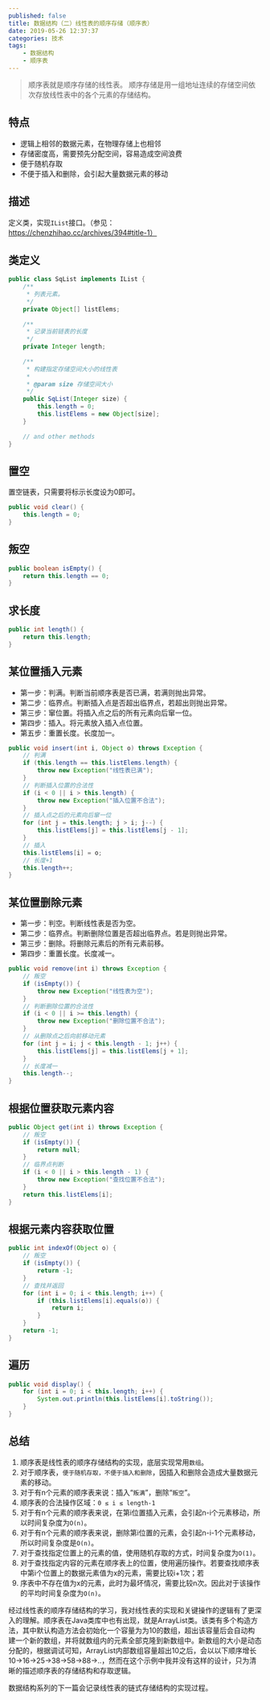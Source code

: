 ```yaml
---
published: false
title: 数据结构（二）线性表的顺序存储（顺序表）
date: 2019-05-26 12:37:37
categories: 技术
tags: 
    - 数据结构
    - 顺序表
---
```


> 顺序表就是顺序存储的线性表。
> 顺序存储是用一组地址连续的存储空间依次存放线性表中的各个元素的存储结构。

## 特点

- 逻辑上相邻的数据元素，在物理存储上也相邻
- 存储密度高，需要预先分配空间，容易造成空间浪费
- 便于随机存取
- 不便于插入和删除，会引起大量数据元素的移动

## 描述
定义类，实现`IList`接口。（参见：https://chenzhihao.cc/archives/394#title-1）

## 类定义

```java
public class SqList implements IList {
    /**
     * 列表元素。
     */
    private Object[] listElems;
 
    /**
     * 记录当前链表的长度
     */
    private Integer length;
 
    /**
     * 构建指定存储空间大小的线性表
     *
     * @param size 存储空间大小
     */
    public SqList(Integer size) {
        this.length = 0;
        this.listElems = new Object[size];
    }
 
    // and other methods
}
```

## 置空
置空链表，只需要将标示长度设为0即可。
```java
public void clear() {
    this.length = 0;
}
```
## 叛空
```java
public boolean isEmpty() {
    return this.length == 0;
}
```
## 求长度
```java
public int length() {
    return this.length;
}
```
## 某位置插入元素

- 第一步：判满。判断当前顺序表是否已满，若满则抛出异常。
- 第二步：临界点。判断插入点是否超出临界点，若超出则抛出异常。
- 第三步：窜位置。将插入点之后的所有元素向后窜一位。
- 第四步：插入。将元素放入插入点位置。
- 第五步：重置长度。长度加一。

```java
public void insert(int i, Object o) throws Exception {
    // 判满
    if (this.length == this.listElems.length) {
        throw new Exception("线性表已满");
    }
    // 判断插入位置的合法性
    if (i < 0 || i > this.length) {
        throw new Exception("插入位置不合法");
    }
    // 插入点之后的元素向后窜一位
    for (int j = this.length; j > i; j--) {
        this.listElems[j] = this.listElems[j - 1];
    }
    // 插入
    this.listElems[i] = o;
    // 长度+1
    this.length++;
}
```
## 某位置删除元素
- 第一步：判空。判断线性表是否为空。
- 第二步：临界点。判断删除位置是否超出临界点。若是则抛出异常。
- 第三步：删除。将删除元素后的所有元素前移。
- 第四步：重置长度。长度减一。

```java
public void remove(int i) throws Exception {
    // 叛空
    if (isEmpty()) {
        throw new Exception("线性表为空");
    }
    // 判断删除位置的合法性
    if (i < 0 || i >= this.length) {
        throw new Exception("删除位置不合法");
    }
    // 从删除点之后向前移动元素
    for (int j = i; j < this.length - 1; j++) {
        this.listElems[j] = this.listElems[j + 1];
    }
    // 长度减一
    this.length--;
}
```
## 根据位置获取元素内容
```java
public Object get(int i) throws Exception {
    // 叛空
    if (isEmpty()) {
        return null;
    }
    // 临界点判断
    if (i < 0 || i > this.length - 1) {
        throw new Exception("查找位置不合法");
    }
    return this.listElems[i];
}
```
## 根据元素内容获取位置
```java
public int indexOf(Object o) {
    // 叛空
    if (isEmpty()) {
        return -1;
    }
    // 查找并返回
    for (int i = 0; i < this.length; i++) {
        if (this.listElems[i].equals(o)) {
            return i;
        }
    }
    return -1;
}
```
## 遍历
```java
public void display() {
    for (int i = 0; i < this.length; i++) {
        System.out.println(this.listElems[i].toString());
    }
}
```

## 总结
1. 顺序表是线性表的顺序存储结构的实现，底层实现常用`数组`。
2. 对于顺序表，`便于随机存取，不便于插入和删除`，因插入和删除会造成大量数据元素的移动。
3. 对于有n个元素的顺序表来说：插入“`叛满`”，删除“`叛空`”。
4. 顺序表的合法操作区域：`0 ≤ i ≤ length-1`
5. 对于有n个元素的顺序表来说，在第i位置插入元素，会引起n-i个元素移动，所以时间复杂度为`O(n)`。
6. 对于有n个元素的顺序表来说，删除第i位置的元素，会引起n-i-1个元素移动，所以时间复杂度是`O(n)`。
7. 对于查找指定位置上的元素的值，使用随机存取的方式，时间复杂度为`O(1)`。
8. 对于查找指定内容的元素在顺序表上的位置，使用遍历操作。若要查找顺序表中第i个位置上的数据元素值为x的元素，需要比较i+1次；若
9. 序表中不存在值为x的元素，此时为最坏情况，需要比较n次。因此对于该操作的平均时间复杂度为`O(n)`。

经过线性表的顺序存储结构的学习，我对线性表的实现和关键操作的逻辑有了更深入的理解。顺序表在Java类库中也有出现，就是ArrayList类。该类有多个构造方法，其中默认构造方法会初始化一个容量为为10的数组，超出该容量后会自动构建一个新的数组，并将就数组内的元素全部克隆到新数组中。新数组的大小是动态分配的，根据调试可知，ArrayList内部数组容量超出10之后，会以以下顺序增长10->16->25->38->58->88->..，然而在这个示例中我并没有这样的设计，只为清晰的描述顺序表的存储结构和存取逻辑。

数据结构系列的下一篇会记录线性表的链式存储结构的实现过程。
